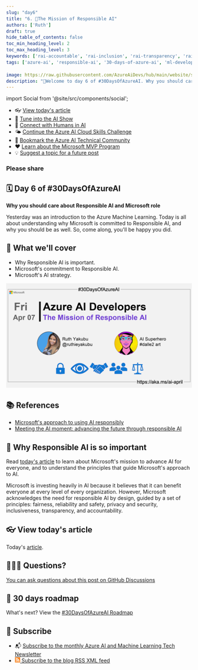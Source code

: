 ```yaml
---
slug: "day6"
title: "6. 🏁The Mission of Responsible AI"
authors: ['Ruth']
draft: true
hide_table_of_contents: false
toc_min_heading_level: 2
toc_max_heading_level: 3
keywords: ['rai-accountable', 'rai-inclusion', 'rai-transparency', 'rai-fairness', 'rai-privacy-security']
tags: ['azure-ai', 'responsible-ai', '30-days-of-azure-ai', 'ml-developers', 'app-developers']

image: https://raw.githubusercontent.com/AzureAiDevs/hub/main/website/static/img/2023-aia/banner-day6.png
description: "🏁Welcome to day 6 of #30DaysOfAzureAI. Why you should care about Responsible AI and Microsoft role https://azureaidevs.github.io/hub/2023-aia/day6"
---
```


import Social from '@site/src/components/social';

<head>

  <meta name="twitter:url" content="https://azureaidevs.github.io/hub/2023-aia/day6" />
  <meta name="twitter:title" content="The Mission of Responsible AI" />
  <meta name="twitter:description" content="🏁Welcome to day 6 of #30DaysOfAzureAI. Why you should care about Responsible AI and Microsoft role" />
  <meta name="twitter:image" content="https://raw.githubusercontent.com/AzureAiDevs/hub/main/website/static/img/2023-aia/banner-day6.png" />
  <meta name="twitter:card" content="summary_large_image" />

  <link rel="canonical" href="https://techcommunity.microsoft.com/t5/ai-machine-learning-blog/mission-of-responsible-ai/ba-p/3787728?WT.mc_id=aiml-89446-dglover"  />
  </head>

- 👓 [View today's article](https://techcommunity.microsoft.com/t5/ai-machine-learning-blog/mission-of-responsible-ai/ba-p/3787728?WT.mc_id=aiml-89446-dglover)
- 🍿 [Tune into the AI Show](https://aka.ms/ai-april-ai-show)
- 🧬 [Connect with Humans in AI](/hub/humans-in-ai)
- 🌤️ [Continue the Azure AI Cloud Skills Challenge](https://aka.ms/30-days-of-azure-ai-challenge)
- 🏫 [Bookmark the Azure AI Technical Community](https://aka.ms/ai-april-tech-community)
- ❤️ [Learn about the Microsoft MVP Program](https://aka.ms/ai-april-mvp-program)
- 💡 [Suggest a topic for a future post](https://github.com/AzureAiDevs/hub/discussions/categories/call-for-content)

### Please share

<Social
    page_url="https://azureaidevs.github.io/hub/2023-aia/day6"
    image_url="https://raw.githubusercontent.com/AzureAiDevs/hub/main/website/static/img/2023-aia/banner-day6.png"
    title="The Mission of Responsible AI"
    description= "🏁Day 6 of #30DaysOfAzureAI. Discover why Responsible AI matters, how Microsoft is leading the charge, and the principles guiding Microsoft's approach to AI."
    hashtags="ResponsibleAI"
    hashtag="#30DaysOfAzureAi"
/>

## 🗓️ Day 6 of #30DaysOfAzureAI

<!-- Short description section -->

**Why you should care about Responsible AI and Microsoft role**

<!-- Intro section -->

Yesterday was an introduction to the Azure Machine Learning. Today is all about understanding why Microsoft is committed to Responsible AI, and why you should be as well. So, come along, you'll be happy you did.

## 🎯 What we'll cover

<!-- What we'll cover section -->


- Why Responsible AI is important.
- Microsoft's commitment to Responsible AI.
- Microsoft's AI strategy.


[![Image banner for day 6](./../../static/img/2023-aia/banner-day6.png)](https://techcommunity.microsoft.com/t5/ai-machine-learning-blog/mission-of-responsible-ai/ba-p/3787728?WT.mc_id=aiml-89446-dglover)


<!-- Reference section -->



## 📚 References

- [Microsoft's approach to using AI responsibly](https://news.microsoft.com/source/features/ai/microsoft-approach-to-ai/#using-ai-responsibly?WT.mc_id=aiml-89446-dglover)
- [Meeting the AI moment: advancing the future through responsible AI](https://blogs.microsoft.com/on-the-issues/2023/02/02/responsible-ai-chatgpt-artificial-intelligence?WT.mc_id=aiml-89446-dglover)


<!-- Body section -->


## 🚌 Why Responsible AI is so important

Read [today's article](https://techcommunity.microsoft.com/t5/ai-machine-learning-blog/mission-of-responsible-ai/ba-p/3787728?WT.mc_id=aiml-89446-dglover) to learn about Microsoft's mission to advance AI for everyone, and to understand the principles that guide Microsoft's approach to AI.

Microsoft is investing heavily in AI because it believes that it can benefit everyone at every level of every organization. However, Microsoft acknowledges the need for responsible AI by design, guided by a set of principles: fairness, reliability and safety, privacy and security, inclusiveness, transparency, and accountability.


## 👓 View today's article

Today's [article](https://techcommunity.microsoft.com/t5/ai-machine-learning-blog/mission-of-responsible-ai/ba-p/3787728?WT.mc_id=aiml-89446-dglover).


## 🙋🏾‍♂️ Questions?

[You can ask questions about this post on GitHub Discussions](https://github.com/AzureAiDevs/hub/discussions/categories/azure-ai-developers)

## 📍 30 days roadmap

What's next? View the [#30DaysOfAzureAI Roadmap](/hub/roadmap/30days)

## 🧲 Subscribe

- 📬 [Subscribe to the monthly Azure AI and Machine Learning Tech Newsletter](https://aka.ms/azure-ai-dev-newsletter)
- [![The image is the blog RSS feed available icon](./../../static/img/2023-aia/rss.png) Subscribe to the blog RSS XML feed](https://azureaidevs.github.io/hub/2023-aia/rss.xml)